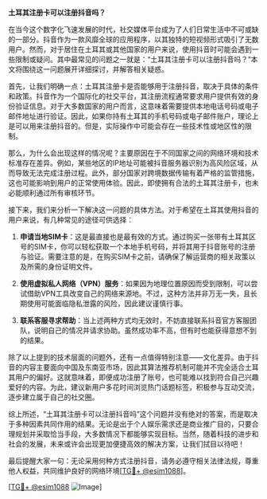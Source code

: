 **土耳其注册卡可以注册抖音吗？**

在当今这个数字化飞速发展的时代，社交媒体平台成为了人们日常生活中不可或缺的一部分。抖音作为一款风靡全球的应用程序，以其独特的短视频形式吸引了无数用户。然而，对于居住在土耳其或其他国家的用户来说，使用抖音时可能会遇到一些限制或疑问。其中最常见的问题之一就是：“土耳其注册卡可以注册抖音吗？”本文将围绕这一问题展开详细探讨，并解答相关疑惑。

首先，让我们明确一点：土耳其注册卡是否能够用于注册抖音，取决于具体的条件和政策。抖音作为一个国际化的社交平台，其注册流程通常要求用户提供有效的身份验证信息。对于大多数国家的用户而言，这意味着需要提供本地电话号码或电子邮件地址进行验证。因此，如果你持有土耳其的手机号码或电子邮件账户，理论上是可以用来注册抖音的。但是，实际操作中可能会存在一些技术性或地区性的限制。

那么，为什么会出现这样的情况呢？主要原因在于不同国家之间的网络环境和技术标准存在差异。例如，某些地区的IP地址可能被抖音服务器识别为高风险区域，从而导致无法完成注册过程。此外，部分国家对跨境数据传输有着严格的监管措施，这也可能影响到用户的正常使用体验。因此，即使拥有合法的土耳其注册卡，也未必能顺利通过所有审核环节。

接下来，我们来分析一下解决这一问题的具体方法。对于希望在土耳其使用抖音的用户来说，有几种常见的途径可供选择：

1. **申请当地SIM卡**：这是最直接也是最有效的方式。通过购买一张带有土耳其区号的SIM卡，你可以轻松获取一个本地手机号码，并将其用于抖音账号的注册与验证。需要注意的是，在购买SIM卡之前，请确保了解运营商的相关政策以及所需的身份证明文件。

2. **使用虚拟私人网络（VPN）服务**：如果因为地理位置原因而受到限制，可以尝试借助VPN工具改变自己的网络来源地。不过，这种方法并非万无一失，且长期使用可能面临隐私泄露的风险，因此建议谨慎行事。

3. **联系客服寻求帮助**：当上述两种方式均无效时，不妨直接联系抖音官方客服团队，说明自己的情况并请求协助。虽然成功率不高，但有时也能获得意想不到的结果。

除了以上提到的技术层面的问题外，还有一点值得特别注意——文化差异。由于抖音的内容主要面向中国及东南亚市场，因此其算法推荐机制可能并不完全适合土耳其用户的偏好。这就意味着，即便成功注册了账号，也可能难以找到符合自己兴趣爱好的内容。为此，建议新用户多花时间浏览热门话题标签，积极参与互动交流，逐步建立属于自己的社交圈。

综上所述，“土耳其注册卡可以注册抖音吗”这个问题并没有绝对的答案，而是取决于多种因素共同作用的结果。无论是出于个人娱乐需求还是商业推广目的，只要合理规划并采取恰当手段，大多数情况下都能够实现目标。当然，随着科技的进步和社会的发展，未来或许会出现更加便捷高效的解决方案，让我们拭目以待吧！

最后提醒大家一句：无论采用何种方式注册抖音，请务必遵守相关法律法规，尊重他人权益，共同维护良好的网络环境[[TG💪+ @esim1088](https://t.me/s/esim1088)]。

[[TG💪+ @esim1088](https://t.me/s/esim1088) ![Image](https://i.postimg.cc/4NQfJmqS/Snipaste-2025-05-13-00-14-12.png)]